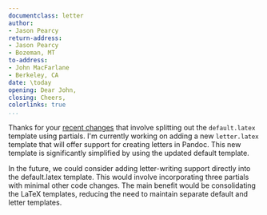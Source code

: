```yaml
---
documentclass: letter
author:
- Jason Pearcy
return-address: 
- Jason Pearcy
- Bozeman, MT
to-address:
- John MacFarlane
- Berkeley, CA
date: \today
opening: Dear John,
closing: Cheers,
colorlinks: true
...
```


Thanks for your [recent changes](https://github.com/jgm/pandoc/commit/2a6268de67b883cd814358111d764d330f100d9b)
that involve splitting out the `default.latex` template using partials.  I'm currently working on adding a new
`letter.latex` template that will offer support for creating letters in Pandoc.  This new template is significantly
simplified by using the updated default template.

In the future, we could consider adding letter-writing support directly into the default.latex template.
This would involve incorporating three partials with minimal other code changes. The main benefit
would be consolidating the LaTeX templates, reducing the need to maintain separate default and letter templates.

